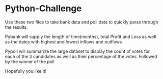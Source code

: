 # Python-Challenge

Use these two files to take bank data and poll data to quickly parse through the results.

Pybank will supply the length of time(months), total Profit and Loss as well as the dates with highest and lowest inflows and outflows

Pypoll will summarize the large dataset to display the count of votes for each of the 3 candidates as well as their percentage of the votes. 
Followed by the winner of the poll

Hopefully you like it!
